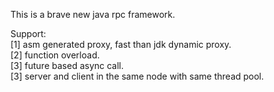 This is a brave new java rpc framework.

Support:  
	[1] asm generated proxy, fast than jdk dynamic proxy.  
	[2] function overload.    
	[3] future based async call.  
	[3] server and client in the same node with same thread pool.    
	
